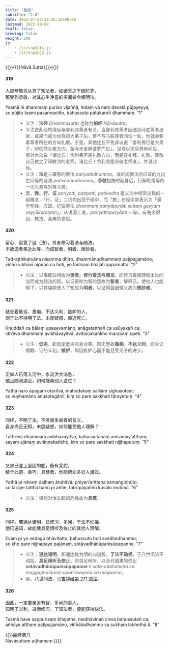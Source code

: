 ```yaml
---
title: "船经"
subtitle: "2:8"
date: 2022-07-03T19:26:32+08:00
lastmod: 2022-10-08
draft: false
brewing: false
weight: 208
js:
    - /js/snp2pts.js
    - /js/snp2pj2.js
---
```



{{<subtitle>}}{{<suttalink src="snp2.8">}}Nāvā Sutta{{</suttalink>}}{{</subtitle>}}

#### 319

人应恭敬将从其了知法者，如诸天之于因陀罗，  
那受到恭敬、对其心生净喜的多闻者会阐明法。

Yasmā hi dhammaṃ puriso vijaññā, Indaṃ va naṃ devatā pūjayeyya;  
so pūjito tasmi pasannacitto, bahussuto pātukaroti dhammaṃ. <q>1</q>

> - 义注：**法经** *Dhammasutta* 也称为**船经** *Nāvāsutta*。
> - 义注说此经的缘起与舍利弗尊者有关。当舍利弗尊者因遇到马胜尊者出家、证果而成为世尊的大弟子后，若不与马胜尊者同住一处，他就会朝着尊者所在的方向礼敬。于是，其他比丘不免非议道「舍利弗已是大弟子，却依然礼敬方向，至今未舍弃婆罗门见」。世尊以天耳界听闻后，便对大众说「诸比丘！舍利弗不是礼敬方向，而是在礼拜、礼敬、尊敬自己依之了知教法的老师，诸比丘！舍利弗是恭敬老师者」，并说此经。
> - 义注：**法**是三藏等的教法 *pariyattidhamma*，或听闻教法后应证的九出世间等的证法 *paṭivedhadhamma*。**恭敬**指按时起身后，行解鞋带等的一切义务与对等义务。
> - 案，**教、行、证** *pariyatti, paṭipatti, paṭivedha* 是义注中经常出现的一组概念，「行、证」二词均出现于经中，而「教」在经中常表示为「遍学契经、应颂、记说等法 *dhammaṃ pariyāpuṇāti suttaṃ geyyaṃ veyyākaraṇaṃ*」，从语源上说，*pariyatti/paryāpti < āp*，有完全得到、教法、圣典的意思。

#### 320

留心、留意了这（法），贤者修习着法与随法，  
不放逸者亲近此等，而成智者、明者、微妙者。

Tad-aṭṭhikatvāna nisamma dhīro, dhammānudhammaṃ paṭipajjamāno;  
viññū vibhāvī nipuṇo ca hoti, yo tādisaṃ bhajati appamatto. <q>2</q>

> - 义注：以堪能受持故为**贤者**。**修行着法与随法**，即修习着因随顺出世间法而成为随法的观。以证得称为智的慧故为**智者**，解释已，使他人也能明了，以其堪能使人了知故为**明者**，以证得最细微义故为**微妙者**。

#### 321

结交着低劣、愚痴、不达义利、嫉妒的人，  
则于此不得明了法，未度疑惑，趣近死亡。

Khuddañ ca bālaṃ upasevamāno, anāgatatthañ ca usūyakañ ca;  
idh’eva dhammaṃ avibhāvayitvā, avitiṇṇakaṅkho maraṇaṃ upeti. <q>3</q>

> - 义注：**低劣**，即具足低劣的身业等。因无慧故**愚痴**。**不达义利**，即未证得教、证的义利。**嫉妒**，即因嫉妒心而不能忍受弟子的进步。

#### 322

正如人已落入河中，水流洪大湍急，  
他且随流漂没，如何能帮别人渡过？

Yathā naro āpagam otaritvā, mahodakaṃ salilaṃ sīghasotaṃ;  
so vuyhamāno anusotagāmī, kiṃ so pare sakkhati tārayetuṃ. <q>4</q>

#### 323

同样，不明了法，不听闻多闻者的言义，  
自身尚且无知，未度疑惑，如何能使他人理解？

Tath’eva dhammaṃ avibhāvayitvā, bahussutānaṃ anisāmay’atthaṃ;  
sayaṃ ajānaṃ avitiṇṇakaṅkho, kiṃ so pare sakkhati nijjhapetuṃ. <q>5</q>

#### 324

又如已登上坚固的船，备有浆舵，  
精于此道、善巧、具慧者，他能帮众多旁人渡过。

Yathā pi nāvaṃ daḷham āruhitvā, phiyen’arittena samaṅgibhūto;  
so tāraye tattha bahū pi aññe, tatrūpayaññū kusalo mutīmā. <q>6</q>

> - 义注：堪能对治生起的危难故为**具慧**。

#### 325

同样，若通达诸明，已修习，多闻，于法不动摇，  
他已遍知，故能使具足倾听及依止的其他人理解。

Evam pi yo vedagu bhāvitatto, bahussuto hoti avedhadhammo;  
so kho pare nijjhapaye pajānaṃ, sotāvadhānūpanisūpapanne. <q>7</q>

> - 义注：**通达诸明**，即通达称为明的四道智。**于法不动摇**，于八世间法不动摇。**具足倾听及依止**，即具足倾听，以及对道果的依止 **sotāvadhānūpanisūpapanne** *ti sota-odahanena ca maggaphalānaṃ upanissayena ca upapanne*。
> - 案，**八世间法**，见[吉祥经第 271 颂注](../204/#271)。

#### 326

因此，一定要亲近有智、多闻的善人，  
知晓了义利，进而修习，了知法者，便能获得快乐。

Tasmā have sappurisaṃ bhajetha, medhāvinañ c’eva bahussutañ ca;  
aññāya atthaṃ paṭipajjamāno, viññātadhammo sa sukhaṃ labhethā ti. <q>8</q>


{{<eof>}}船经第八<br><span class="pi">Nāvāsuttaṃ aṭṭhamaṃ.</span>{{</eof>}}